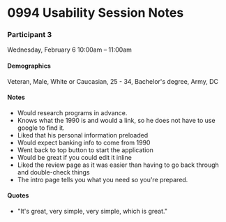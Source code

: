 # 0994 Usability Session Notes #

### Participant 3
Wednesday, February 6 10:00am – 11:00am

#### Demographics
Veteran, Male, White or Caucasian, 25 - 34, Bachelor's degree, Army, DC

#### Notes
* Would research programs in advance.
* Knows what the 1990 is and would a link, so he does not have to use google to find it.
* Liked that his personal information preloaded
* Would expect banking info to come from 1990
* Went back to top button to start the application
* Would be great if you could edit it inline
* Liked the review page as it was easier than having to go back through and double-check things
* The intro page tells you what you need so you're prepared.

#### Quotes
* "It's great, very simple, very simple, which is great."
